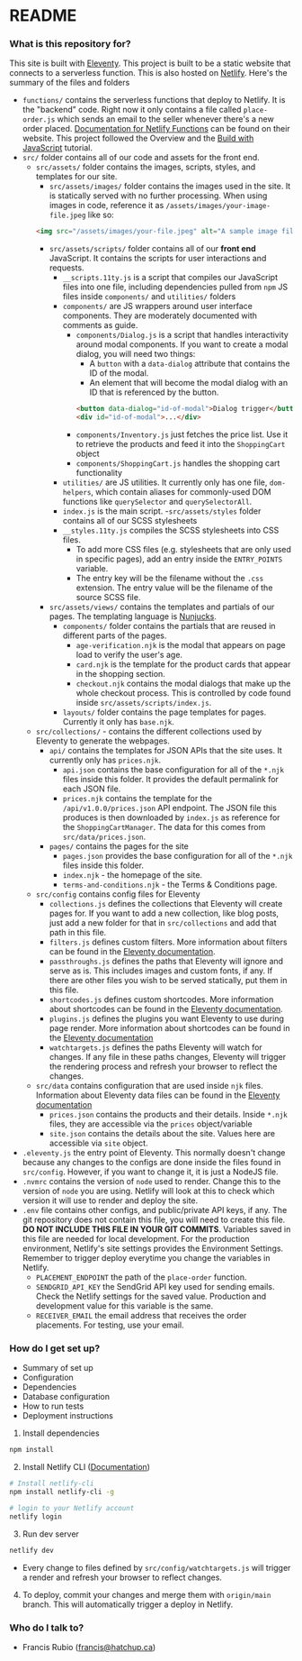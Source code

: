 # README #

### What is this repository for? ###

This site is built with [Eleventy](https://11ty.dev). This project is built to be a static website that connects to a serverless function. This is also hosted on [Netlify](https://netlify.com). Here's the summary of the files and folders

- `functions/` contains the serverless functions that deploy to Netlify. It is the "backend" code. Right now it only contains a file called `place-order.js` which sends an email to the seller whenever there's a new order placed. [Documentation for Netlify Functions](https://docs.netlify.com/functions/overview/) can be found on their website. This project followed the Overview and the [Build with JavaScript](https://docs.netlify.com/functions/build-with-javascript/) tutorial.
- `src/` folder contains all of our code and assets for the front end.
  - `src/assets/` folder contains the images, scripts, styles, and templates for our site.
    - `src/assets/images/` folder contains the images used in the site. It is statically served with no further processing. When using images in code, reference it as `/assets/images/your-image-file.jpeg` like so:
    ```html
    <img src="/assets/images/your-file.jpeg" alt="A sample image file.">
    ```
    - `src/assets/scripts/` folder contains all of our **front end** JavaScript. It contains the scripts for user interactions and requests.
      - `__scripts.11ty.js` is a script that compiles our JavaScript files into one file, including dependencies pulled from `npm` JS files inside `components/` and `utilities/` folders
      - `components/` are JS wrappers around user interface components. They are moderately documented with comments as guide.
        - `components/Dialog.js` is a script that handles interactivity around modal components. If you want to create a modal dialog, you will need two things:
          - A `button` with a `data-dialog` attribute that contains the ID of the modal.
          - An element that will become the modal dialog with an ID that is referenced by the button.
          ```html
          <button data-dialog="id-of-modal">Dialog trigger</button>
          <div id="id-of-modal">...</div>
          ```
        - `components/Inventory.js` just fetches the price list. Use it to retrieve the products and feed it into the `ShoppingCart` object
        - `components/ShoppingCart.js` handles the shopping cart functionality
      - `utilities/` are JS utilities. It currently only has one file, `dom-helpers`, which contain aliases for commonly-used DOM functions like `querySelector` and `querySelectorAll`.
      - `index.js` is the main script.
    -`src/assets/styles` folder contains all of our SCSS stylesheets
      - `__styles.11ty.js` compiles the SCSS stylesheets into CSS files.
        - To add more CSS files (e.g. stylesheets that are only used in specific pages), add an entry inside the `ENTRY_POINTS` variable.
        - The entry key will be the filename without the `.css` extension. The entry value will be the filename of the source SCSS file.
    - `src/assets/views/` contains the templates and partials of our pages. The templating language is [Nunjucks](https://mozilla.github.io/nunjucks/templating.html).
      - `components/` folder contains the partials that are reused in different parts of the pages.
        - `age-verification.njk` is the modal that appears on page load to verify the user's age.
        - `card.njk` is the template for the product cards that appear in the shopping section.
        - `checkout.njk` contains the modal dialogs that make up the whole checkout process. This is controlled by code found inside `src/assets/scripts/index.js`.
      - `layouts/` folder contains the page templates for pages. Currently it only has `base.njk`.
  - `src/collections/` - contains the different collections used by Eleventy to generate the webpages.
    - `api/` contains the templates for JSON APIs that the site uses. It currently only has `prices.njk`.
      - `api.json` contains the base configuration for all of the `*.njk` files inside this folder. It provides the default permalink for each JSON file.
      - `prices.njk` contains the template for the `/api/v1.0.0/prices.json` API endpoint. The JSON file this produces is then downloaded by `index.js` as reference for the `ShoppingCartManager`. The data for this comes from `src/data/prices.json`.
    - `pages/` contains the pages for the site
      - `pages.json` provides the base configuration for all of the `*.njk` files inside this folder.
      - `index.njk` - the homepage of the site.
      - `terms-and-conditions.njk` - the Terms & Conditions page.
  - `src/config` contains config files for Eleventy
    - `collections.js` defines the collections that Eleventy will create pages for. If you want to add a new collection, like blog posts, just add a new folder for that in `src/collections` and add that path in this file.
    - `filters.js` defines custom filters. More information about filters can be found in the [Eleventy documentation](https://www.11ty.dev/docs/filters/).
    - `passthroughs.js` defines the paths that Eleventy will ignore and serve as is. This includes images and custom fonts, if any. If there are other files you wish to be served statically, put them in this file.
    - `shortcodes.js` defines custom shortcodes. More information about shortcodes can be found in the [Eleventy documentation](https://www.11ty.dev/docs/shortcodes/).
    - `plugins.js` defines the plugins you want Eleventy to use during page render. More information about shortcodes can be found in the [Eleventy documentation](https://www.11ty.dev/docs/plugins/)
    - `watchtargets.js` defines the paths Eleventy will watch for changes. If any file in these paths changes, Eleventy will trigger the rendering process and refresh your browser to reflect the changes.
  - `src/data` contains configuration that are used inside `njk` files. Information about Eleventy data files can be found in the [Eleventy documentation](https://www.11ty.dev/docs/data-global/)
    - `prices.json` contains the products and their details. Inside `*.njk` files, they are accessible via the `prices` object/variable
    - `site.json` contains the details about the site. Values here are accessible via `site` object.
- `.eleventy.js` the entry point of Eleventy. This normally doesn't change because any changes to the configs are done inside the files found in `src/config`. However, if you want to change it, it is just a NodeJS file.
- `.nvmrc` contains the version of `node` used to render. Change this to the version of `node` you are using. Netlify will look at this to check which version it will use to render and deploy the site.
- `.env` file contains other configs, and public/private API keys, if any. The git repository does not contain this file, you will need to create this file. **DO NOT INCLUDE THIS FILE IN YOUR GIT COMMITS**. Variables saved in this file are needed for local development. For the production environment, Netlify's site settings provides the Environment Settings. Remember to trigger deploy everytime you change the variables in Netlify.
  - `PLACEMENT_ENDPOINT` the path of the `place-order` function.
  - `SENDGRID_API_KEY` the SendGrid API key used for sending emails. Check the Netlify settings for the saved value. Production and development value for this variable is the same.
  - `RECEIVER_EMAIL` the email address that receives the order placements. For testing, use your email.


### How do I get set up? ###

* Summary of set up
* Configuration
* Dependencies
* Database configuration
* How to run tests
* Deployment instructions

1. Install dependencies
```bash
npm install
```
2. Install Netlify CLI ([Documentation](https://docs.netlify.com/cli/get-started/))
```bash
# Install netlify-cli
npm install netlify-cli -g

# login to your Netlify account
netlify login
```
3. Run dev server
```bash
netlify dev
```
  - Every change to files defined by `src/config/watchtargets.js` will trigger a render and refresh your browser to reflect changes.

4. To deploy, commit your changes and merge them with `origin/main` branch. This will automatically trigger a deploy in Netlify.


### Who do I talk to? ###

* Francis Rubio (francis@hatchup.ca)